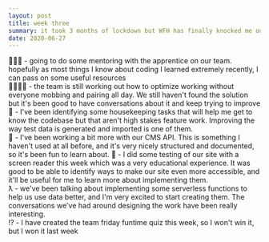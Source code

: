 ```yaml
---
layout: post
title: week three
summary: it took 3 months of lockdown but WFH has finally knocked me out
date: 2020-06-27
---
```


👩🏼‍🏫 - going to do some mentoring with the apprentice on our team. hopefully as most things I know about coding I learned extremely recently, I can pass on some useful resources  
👩‍👩‍👧‍👧 - the team is still working out how to optimize working without everyone mobbing and pairing all day. We still haven't found the solution but it's been good to have conversations about it and keep trying to improve  
🧹 - I've been identifying some housekeeping tasks that will help me get to know the codebase but that aren't high stakes feature work. Improving the way test data is generated and imported is one of them.  
📖 - I've been working a bit more with our CMS API. This is something I haven't used at all before, and it's very nicely structured and documented, so it's been fun to learn about.
💬 - I did some testing of our site with a screen reader this week which was a very educational experience. It was good to be able to identify ways to make our site even more accessible, and it'll be useful for me to learn more about implementing them.  
ƛ - we've been talking about implementing some serverless functions to help us use data better, and I'm very excited to start creating them. The conversations we've had around designing the work have been really interesting.  
⁉️ - I have created the team friday funtime quiz this week, so I won't win it, but I won it last week

